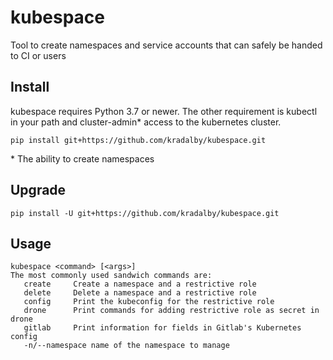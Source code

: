 # kubespace
Tool to create namespaces and service accounts that can safely be handed to CI or users

## Install
kubespace requires Python 3.7 or newer. The other requirement is kubectl in your path and cluster-admin\* access to the kubernetes cluster.

```
pip install git+https://github.com/kradalby/kubespace.git
```

\* The ability to create namespaces

## Upgrade
```
pip install -U git+https://github.com/kradalby/kubespace.git
```

## Usage

```
kubespace <command> [<args>]
The most commonly used sandwich commands are:
   create     Create a namespace and a restrictive role
   delete     Delete a namespace and a restrictive role
   config     Print the kubeconfig for the restrictive role
   drone      Print commands for adding restrictive role as secret in drone
   gitlab     Print information for fields in Gitlab's Kubernetes config
   -n/--namespace name of the namespace to manage
```
